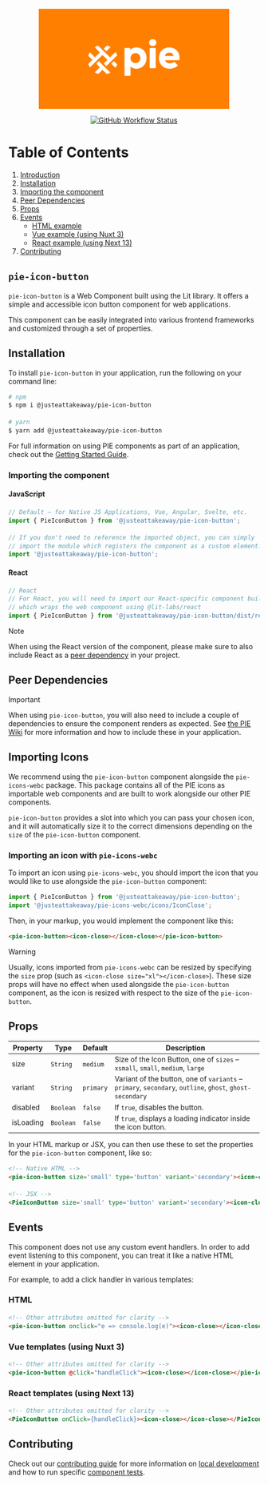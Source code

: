 <p align="center">
  <img align="center" src="../../../readme_image.png" height="200" alt="">
</p>

<p align="center">
  <a href="https://www.npmjs.com/@justeattakeaway/pie-icon-button">
    <img alt="GitHub Workflow Status" src="https://img.shields.io/npm/v/@justeattakeaway/pie-icon-button.svg">
  </a>
</p>

# Table of Contents

1. [Introduction](#pie-icon-button)
2. [Installation](#installation)
3. [Importing the component](#importing-the-component)
4. [Peer Dependencies](#peer-dependencies)
5. [Props](#props)
6. [Events](#events)
   - [HTML example](#html)
   - [Vue example (using Nuxt 3)](#vue-templates-using-nuxt-3)
   - [React example (using Next 13)](#react-templates-using-next-13)
7. [Contributing](#contributing)


## `pie-icon-button`

`pie-icon-button` is a Web Component built using the Lit library. It offers a simple and accessible icon button component for web applications.

This component can be easily integrated into various frontend frameworks and customized through a set of properties.


## Installation

To install `pie-icon-button` in your application, run the following on your command line:

```bash
# npm
$ npm i @justeattakeaway/pie-icon-button

# yarn
$ yarn add @justeattakeaway/pie-icon-button
```

For full information on using PIE components as part of an application, check out the [Getting Started Guide](https://github.com/justeattakeaway/pie/wiki/Getting-started-with-PIE-Web-Components).


### Importing the component

#### JavaScript
```js
// Default – for Native JS Applications, Vue, Angular, Svelte, etc.
import { PieIconButton } from '@justeattakeaway/pie-icon-button';

// If you don't need to reference the imported object, you can simply
// import the module which registers the component as a custom element.
import '@justeattakeaway/pie-icon-button';
```

#### React
```js
// React
// For React, you will need to import our React-specific component build
// which wraps the web component using @lit-labs/react
import { PieIconButton } from '@justeattakeaway/pie-icon-button/dist/react';
```

> [!NOTE]
> When using the React version of the component, please make sure to also
> include React as a [peer dependency](#peer-dependencies) in your project.


## Peer Dependencies

> [!IMPORTANT]
> When using `pie-icon-button`, you will also need to include a couple of dependencies to ensure the component renders as expected. See [the PIE Wiki](https://github.com/justeattakeaway/pie/wiki/Getting-started-with-PIE-Web-Components#expected-dependencies) for more information and how to include these in your application.

## Importing Icons

We recommend using the `pie-icon-button` component alongside the `pie-icons-webc` package. This package contains all of the PIE icons as importable web components and are built to work alongside our other PIE components.

`pie-icon-button` provides a slot into which you can pass your chosen icon, and it will automatically size it to the correct dimensions depending on the `size` of the `pie-icon-button` component.

### Importing an icon with `pie-icons-webc`

To import an icon using `pie-icons-webc`, you should import the icon that you would like to use alongside the `pie-icon-button` component:

```js
import { PieIconButton } from '@justeattakeaway/pie-icon-button';
import '@justeattakeaway/pie-icons-webc/icons/IconClose';
```

Then, in your markup, you would implement the component like this:

```html
<pie-icon-button><icon-close></icon-close></pie-icon-button>
```

> [!WARNING]
> Usually, icons imported from `pie-icons-webc` can be resized by specifying the `size` prop (such as `<icon-close size="xl"></icon-close>`).
> These size props will have no effect when used alongside the `pie-icon-button` component, as the icon is resized with respect to the size of the `pie-icon-button`.


## Props

| Property    | Type      | Default         | Description                                                          |
|-------------|-----------|-----------------|----------------------------------------------------------------------|
| size        | `String`  | `medium`        | Size of the Icon Button, one of `sizes` – `xsmall`, `small`, `medium`, `large` |
| variant     | `String`  | `primary`       | Variant of the button, one of `variants` – `primary`, `secondary`, `outline`, `ghost`, `ghost-secondary` |
| disabled    | `Boolean` | `false`| If `true`, disables the button.|
| isLoading    | `Boolean` | `false` | If `true`, displays a loading indicator inside the icon button. |

In your HTML markup or JSX, you can then use these to set the properties for the `pie-icon-button` component, like so:

```html
<!-- Native HTML -->
<pie-icon-button size='small' type='button' variant='secondary'><icon-close></icon-close></pie-icon-button>

<!-- JSX -->
<PieIconButton size='small' type='button' variant='secondary'><icon-close></icon-close></PieIconButton>
```

## Events

This component does not use any custom event handlers. In order to add event listening to this component, you can treat it like a native HTML element in your application.

For example, to add a click handler in various templates:


### HTML

```html
<!-- Other attributes omitted for clarity -->
<pie-icon-button onclick="e => console.log(e)"><icon-close></icon-close></pie-icon-button>
```

### Vue templates (using Nuxt 3)

```html
<!-- Other attributes omitted for clarity -->
<pie-icon-button @click="handleClick"><icon-close></icon-close></pie-icon-button>
```

### React templates (using Next 13)

```html
<!-- Other attributes omitted for clarity -->
<PieIconButton onClick={handleClick}><icon-close></icon-close></PieIconButton>

```

## Contributing

Check out our [contributing guide](https://github.com/justeattakeaway/pie/wiki/Contributing-Guide) for more information on [local development](https://github.com/justeattakeaway/pie/wiki/Contributing-Guide#local-development) and how to run specific [component tests](https://github.com/justeattakeaway/pie/wiki/Contributing-Guide#testing).